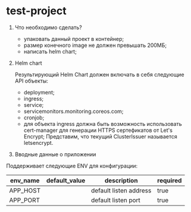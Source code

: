# test-project

1. Что необходимо сделать?
   - упаковать данный проект в контейнер;
   - размер конечного image не должен превышать 200МБ;
   - написать helm chart;
2. Helm chart
   
    Результирующий Helm Chart должен включать в себя следующие API объекты:
      - deployment;
      - ingress;
      - service;
      - servicemonitors.monitoring.coreos.com;
      - cronjob;
      - для объекта ingress должна быть возможность использовать cert-manager для генерации HTTPS сертефикатов от Let's Encrypt; Представим, что текущий ClusterIssuer называется letsencrypt.
3. Вводные данные о приложении

Поддерживает следующие ENV для конфигурации:


| env_name | default_value | description            | required |
| -------- | ------------- | ---------------------- | -------- |
| APP_HOST |               | default listen address | true     |
| APP_PORT |               | default listen port    | true     |
